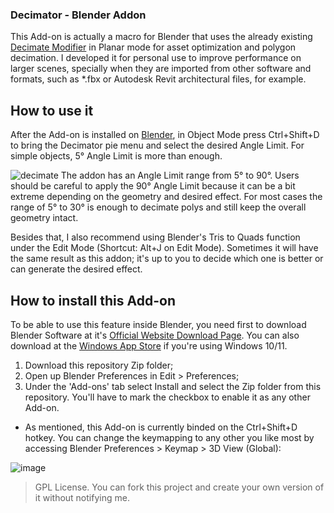 ### Decimator - Blender Addon

This Add-on is actually a macro for Blender that uses the already existing <a href="https://docs.blender.org/manual/en/latest/modeling/modifiers/generate/decimate.html">Decimate Modifier</a> in Planar mode for asset optimization and polygon decimation. I developed it for personal use to improve performance on larger scenes, specially when they are imported from other software and formats, such as *.fbx or Autodesk Revit architectural files, for example.

## How to use it

After the Add-on is installed on <a href="https://www.blender.org/">Blender</a>, in Object Mode press Ctrl+Shift+D to bring the Decimator pie menu and select the desired Angle Limit.
For simple objects, 5° Angle Limit is more than enough.

![decimate](https://user-images.githubusercontent.com/108239558/210245413-3ad654c9-e687-4985-ac7e-70565422c42e.gif)
The addon has an Angle Limit range from 5° to 90°. Users should be careful to apply the 90° Angle Limit because it can be a bit extreme depending on the geometry and desired effect. For most cases the range of 5° to 30° is enough to decimate polys and still keep the overall geometry intact.

Besides that, I also recommend using Blender's Tris to Quads function under the Edit Mode (Shortcut: Alt+J on Edit Mode). Sometimes it will have the same result as this addon; it's up to you to decide which one is better or can generate the desired effect.

## How to install this Add-on
To be able to use this feature inside Blender, you need first to download Blender Software at it's [Official Website Download Page](https://www.blender.org/download/). You can also download at the [Windows App Store](https://apps.microsoft.com/store/detail/blender/9PP3C07GTVRH) if you're using Windows 10/11.

1. Download this repository Zip folder;
2. Open up Blender Preferences in Edit > Preferences;
3. Under the 'Add-ons' tab select Install and select the Zip folder from this repository. You'll have to mark the checkbox to enable it as any other Add-on.

- As mentioned, this Add-on is currently binded on the Ctrl+Shift+D hotkey. You can change the keymapping to any other you like most by accessing Blender Preferences > Keymap > 3D View (Global):

![image](https://user-images.githubusercontent.com/108239558/210252075-614e3851-cb6a-4d94-a9bf-28b5a1e4c5e2.png)

> GPL License.
You can fork this project and create your own version of it without notifying me.
